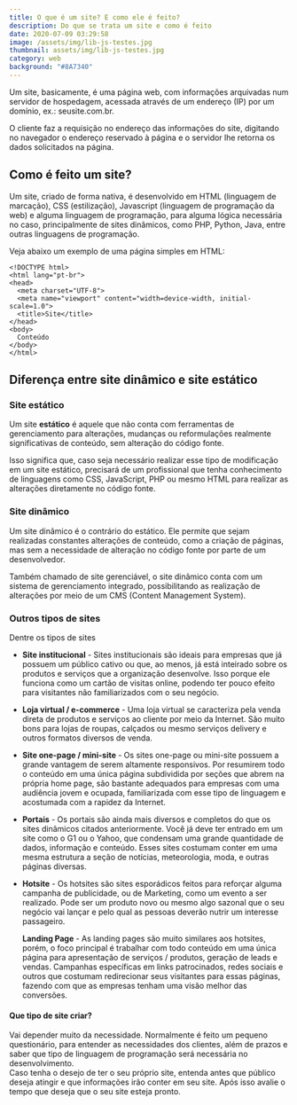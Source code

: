 ```yaml
---
title: O que é um site? E como ele é feito?
description: Do que se trata um site e como é feito
date: 2020-07-09 03:29:58
image: /assets/img/lib-js-testes.jpg
thumbnail: assets/img/lib-js-testes.jpg
category: web
background: "#8A7340"
---
```

Um site, basicamente, é uma página web, com informações arquivadas num servidor de hospedagem, acessada através de um endereço (IP) por um domínio, ex.: seusite.com.br.

O cliente faz a requisição no endereço das informações do site, digitando no navegador o endereço reservado à página e o servidor lhe retorna os dados solicitados na página.

## Como é feito um site?

Um site, criado de forma nativa, é desenvolvido em HTML (linguagem de marcação), CSS (estilização), Javascript (linguagem de programação da web) e alguma linguagem de programação, para alguma lógica necessária no caso, principalmente de sites dinâmicos, como PHP, Python, Java, entre outras linguagens de programação.

Veja abaixo um exemplo de uma página simples em HTML:

```razor
<!DOCTYPE html>
<html lang="pt-br">
<head>
  <meta charset="UTF-8">
  <meta name="viewport" content="width=device-width, initial-scale=1.0">
  <title>Site</title>
</head>
<body>
  Conteúdo
</body>
</html>
```

## Diferença entre site dinâmico e site estático

### Site estático

Um site **estático** é aquele que não conta com ferramentas de gerenciamento para alterações, mudanças ou reformulações realmente significativas de conteúdo, sem alteração do código fonte.

Isso significa que, caso seja necessário realizar esse tipo de modificação em um site estático, precisará de um profissional que tenha conhecimento de linguagens como CSS, JavaScript, PHP ou mesmo HTML para realizar as alterações diretamente no código fonte.

### Site dinâmico

Um site dinâmico é o contrário do estático. Ele permite que sejam realizadas constantes alterações de conteúdo, como a criação de páginas, mas sem a necessidade de alteração no código fonte por parte de um desenvolvedor.

Também chamado de site gerenciável, o site dinâmico conta com um sistema de gerenciamento integrado, possibilitando as realização de alterações por meio de um CMS (Content Management System).

### Outros tipos de sites

Dentre os tipos de sites

* **Site institucional** - Sites institucionais são ideais para empresas que já possuem um público cativo ou que, ao menos, já está inteirado sobre os produtos e serviços que a organização desenvolve. Isso porque ele funciona como um cartão de visitas online, podendo ter pouco efeito para visitantes não familiarizados com o seu negócio.
* **Loja virtual / e-commerce** - Uma loja virtual se caracteriza pela venda direta de produtos e serviços ao cliente por meio da Internet. São muito bons para lojas de roupas, calçados ou mesmo serviços delivery e outros formatos diversos de venda.
* **Site one-page / mini-site** - Os sites one-page ou mini-site possuem a grande vantagem de serem altamente responsivos. Por resumirem todo o conteúdo em uma única página subdividida por seções que abrem na própria home page, são bastante adequados para empresas com uma audiência jovem e ocupada, familiarizada com esse tipo de linguagem e acostumada com a rapidez da Internet.
* **Portais** - Os portais são ainda mais diversos e completos do que os sites dinâmicos citados anteriormente. Você já deve ter entrado em um site como o G1 ou o Yahoo, que condensam uma grande quantidade de dados, informação e conteúdo. Esses sites costumam conter em uma mesma estrutura a seção de notícias, meteorologia, moda, e outras páginas diversas.
* **Hotsite** - Os hotsites são sites esporádicos feitos para reforçar alguma campanha de publicidade, ou de Marketing, como um evento a ser realizado. Pode ser um produto novo ou mesmo algo sazonal que o seu negócio vai lançar e pelo qual as pessoas deverão nutrir um interesse passageiro.

  **Landing Page** - As landing pages são muito similares aos hotsites, porém, o foco principal é trabalhar com todo conteúdo em uma única página para apresentação de serviços / produtos, geração de leads e vendas. Campanhas específicas em links patrocinados, redes sociais e outros que costumam redirecionar seus visitantes para essas páginas, fazendo com que as empresas tenham uma visão melhor das conversões.

#### Que tipo de site criar?

Vai depender muito da necessidade. Normalmente é feito um pequeno questionário, para entender as necessidades dos clientes, além de prazos e saber que tipo de linguagem de programação será necessária no desenvolvimento. \
Caso tenha o desejo de ter o seu próprio site, entenda antes que público deseja atingir e que informações irão conter em seu site. Após isso avalie o tempo que deseja que o seu site esteja pronto.